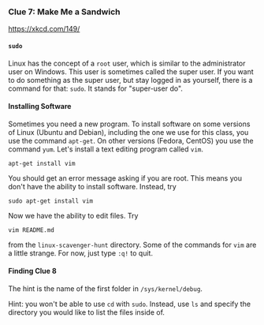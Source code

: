 ### Clue 7: Make Me a Sandwich ###

https://xkcd.com/149/

#### `sudo` ####

Linux has the concept of a `root` user, which is similar to the administrator
user on Windows. This user is sometimes called the super user. If you want to
do something as the super user, but stay logged in as yourself, there is a 
command for that: `sudo`. It stands for "super-user do".

#### Installing Software ####

Sometimes you need a new program. To install software on some versions of Linux
(Ubuntu and Debian), including the one we use for this class, you use the command
`apt-get`. On other versions (Fedora, CentOS) you use the command `yum`. Let's
install a text editing program called `vim`.

    apt-get install vim
    
You should get an error message asking if you are root. This means you don't
have the ability to install software. Instead, try

    sudo apt-get install vim
    
Now we have the ability to edit files. Try

    vim README.md
    
from the `linux-scavenger-hunt` directory. Some of the commands for `vim` are a little
strange. For now, just type `:q!` to quit.


#### Finding Clue 8 ####

The hint is the name of the first folder in `/sys/kernel/debug`.

Hint: you won't be able to use `cd` with `sudo`. Instead, use `ls`
and specify the directory you would like to list the files inside of.